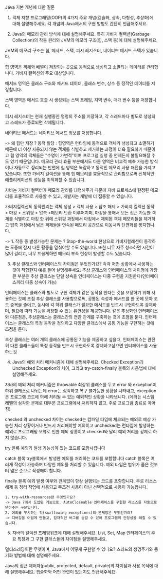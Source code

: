 Java 기본 개념에 대한 질문

1. 객체 지향 프로그래밍(OOP)의 4가지 주요 개념(캡슐화, 상속, 다형성, 추상화)에 대해 설명해주세요. 각 개념의 Java에서의 구현 방법도 간단히 언급해주세요.


2. Java의 메모리 관리 방식에 대해 설명해주세요. 특히 가비지 컬렉션(Garbage Collection)의 작동 원리와 JVM의 메모리 구조(힙, 스택 등)에 대해 설명해주세요.

JVM의 메모리 구조는 
힙, 메서드, 스택, 피시 레지스터, 네이티브 메서드 스택가 있습니다.

힙 영역은 객체와 배열이 저장되는 곳으로 동적으로 생성되고 소멸되는 데이터를 관리합니다.
가비지 컬렉션의 주요 대상입니다.

메서드 영역은 클래스 구조와 메서드 데이터, 클래스 변수, 상수 등 정적인 데이터를 저장합니다.

스택 영역은 메서드 호출 시 생성되는 스택 프레임, 지역 변수, 매개 변수 등을 저장합니다.

피시 레지스터는 현재 실행중인 명령의 주소를 저장하고, 각 스레드마다 별도로 생성되고 스레드가 종료되면 삭제됩니다.

네이티브 메서드는 네이티브 메서드 정보를 저장합니다.

-> 왜 힙만 저장 ?
동적 할당 : 힙영역은 런타임에 동적으로 객체가 생성되고 소멸하기 때문에 더 이상 사용되지 않는 객체를 식별하고 제거하는 과정이 더욱 필요하기 때문이고
힙 영역의 객체들은 "수명이 가변적"이며 프로그램 실행 중 언제든지 불필요해질 수도 있기 때문입니다.
메모리 관리 효율 부분에서도 다른 영역은 비교적 예측 가능한 방식이나 자동으로 정리되는 반면에 힙 영역은 복잡하고 동적인 메모리 사용 패턴을 가지고 있습니다.
또한 가비지 컬렉션을 통해 힙 메모리를 효율적으로 관리함으로써 전체적인 애플리케이션의 성능을 최적화할 수 있습니다.

자바는 가비지 컬렉터가 메모리 관리를 대행해주기 때문에 자바 프로세스에 한정된 메모리를 효율적으로 사용할 수 있고,
개발자는 개발에 더 집중할 수 있습니다.

가비지컬렉션의 동작원리는 객체 생성 > 객체 사용 > 참조 해제  > 가비지 컬렉션 동작 > 마킹 > 스위핑 > 압축  >메모리 반환 이루어지며, 마킹을 통해서 모든 접근 가능한 객체를 식별하고 마킹 한 뒤에 스위핑 과정에서 마킹에서 제외된 객체 메모리들을 제거하고 압축 과정에서 남은 객체들을 연속된 메모리 공간으로 이동시켜 단편화를 방지합니다.

-> 1. 작동 중 발생가능한 문제는 ?
Stop-the-world 현상으로 가비지컬레션이 동작하는 도중에 잠시 다른 활동을 멈춰야할 수도 있습니다.
또한 너무 자주 청소하면 시간이 많이 걸리고, 너무 드물게하면 메모리 부족 현상이 발생할 수도 있습니다.

3. 추상 클래스와 인터페이스의 차이점은 무엇인가요? 각각 어떤 상황에서 사용하는 것이 적합한지 예를 들어 설명해주세요.
추상 클래스와 인터페이스의 차이점에 가장 큰 부분은 
추상 클래스는 단일 상속을 인터페이스는 다중 구현을 지원한다(인터페이스끼리 다중 상속이 가능)

인터페이스는 클래스와 별도로 구현 객체가 같은 동작을 한다는 것을 보장하기 위해 사용하는 것에 초점
추상 클래스를 사용함으로써, 공통된 속성과 메서드를 한 곳에 모아 코드 중복을 줄이고, 동시에 각 하위 클래스가 필요한 메서드를 반드시 구현하도록 강제하며, 필요에 따라 기능을 확장할 수 있는 유연성을 제공합니다.
같은 추상화인 인터페이스와 다른점은, 추상클래스는 클래스간의 연관 관계를 구축하는 것에 초점을 둔다.
인터페이스는 클래스의 특정 동작을 정의하고 다양한 클래스에서 공통 기능을 구현하는 것에 초점을 둔다.

추상 클래스는 여러 개의 클래스에 공통된 기능을 제공하고 싶을때, 
인터페이스는 완전히 다른 클래스들이 특정 동작을 반드시 구현하도록 강제하고싶으면 인터페이스를 사용하는것

4. Java의 예외 처리 메커니즘에 대해 설명해주세요. Checked Exception과 Unchecked Exception의 차이, 그리고 try-catch-finally 블록의 사용법에 대해 설명해주세요.

자바의 예외 처리 메커니즘은 throwable 최상위 클래스를 두고 error 와 exception이 하위 클래스로 나뉘는데
error는 심각하고 복구 불가능한 상황을 나타내고, exception은 프로그램 코드에 의해 처리될 수 있는 예외적인 상황을 나타냅니다.
(에러는 시스템 레벨의 심각한 문제로 대부분 프로그램에서 처리하지 않고, 주로 프로그램 종료로 이어짐)

checked 와 unchecked 차이는 
checked는 컴파일 타임에 체크되는 예외로 예상 가능한 처리 상황이거나 반드시 처리해야할 예외이고
unchecked는 런타임에 발생하는 예외로 프로그래밍 오류로 인한 예외 상황이고 checked와 달리 예외 처리를 강제로 하지 않습니다.

try 블록
예외가 발생 가능성이 있는 코드를 포함시킵니다

catch 블록
try블록에서 발생한 예외를 처리하는 코드를 포함합니다
catch 블록은 여러개 작성이 가능하며 다양한 예외를 처리할 수 있습니다.
예외 타입은 범위가 좁은 것부터 넓은 순으로 작성해야 합니다.

finally 블록
예외 발생 여부와 관계없이 항상 실행되는 코드를 포함합니다.
주로 리소스 해제 등 정리 작업에 사용되고
무조건 사용이 아닌 선택적으로 사용이 가능합니다.

```
1. try-with-resources란 무엇인가요? 
-> Java 7에서 도입된 기능으로, AutoCloseable 인터페이스를 구현한 리소스를 자동으로 닫아주는 구문입니다.
2. 예외를 무시하는 것(swallowing exceptions)의 문제점은 무엇인가요?
-> 디버깅을 어렵게 만들고, 잠재적인 버그를 숨길 수 있어 프로그램의 안정성을 해칠 수 있습니다.
```


5. 자바의 컬렉션 프레임워크에 대해 설명해주세요. List, Set, Map 인터페이스의 주요 특징과 그 구현 클래스들의 차이점을 설명해주세요.



멀티스레딩이란 무엇이며, Java에서 어떻게 구현할 수 있나요? 스레드의 생명주기와 동기화 방법에 대해 설명해주세요.


Java의 접근 제어자(public, protected, default, private)의 차이점과 사용 목적에 대해 설명해주세요. 캡슐화와 어떤 관련이 있는지도 언급해주세요.